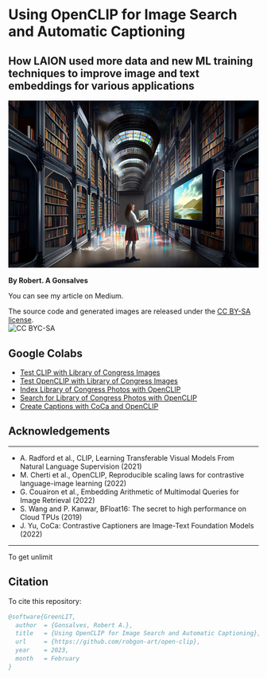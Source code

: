 # **Using OpenCLIP for Image Search and Automatic Captioning**
## How LAION used more data and new ML training techniques to improve image and text embeddings for various applications

![open-clip cover Image](https://raw.githubusercontent.com/robgon-art/open-clip/main/cover_med.jpg)

**By Robert. A Gonsalves**</br>

You can see my article on Medium.

The source code and generated images are released under the [CC BY-SA license](https://creativecommons.org/licenses/by-sa/4.0/).</br>
![CC BYC-SA](https://licensebuttons.net/l/by-sa/3.0/88x31.png)

## Google Colabs
* [Test CLIP with Library of Congress Images](https://colab.research.google.com/github/robgon-art/open-clip/blob/main/Test_LOC_Photos_with_CLIP.ipynb)
* [Test OpenCLIP with Library of Congress Images](https://colab.research.google.com/github/robgon-art/open-clip/blob/main/Test_LOC_Photos_with_OpenCLIP.ipynb)
* [Index Library of Congress Photos with OpenCLIP](https://colab.research.google.com/github/robgon-art/open-clip/blob/main/Index_LOC_Photos_with_OpenCLIP.ipynb)
* [Search for Library of Congress Photos with OpenCLIP](https://colab.research.google.com/github/robgon-art/open-clip/blob/main/Search_for_LOC_Photos_with_OpenCLIP.ipynb)
* [Create Captions with CoCa and OpenCLIP](https://colab.research.google.com/github/robgon-art/open-clip/blob/main/Create_Captions_with_CoCa_and_OpenCLIP.ipynb)

## Acknowledgements
---
- A. Radford et al., CLIP, Learning Transferable Visual Models From Natural Language Supervision (2021)
- M. Cherti et al., OpenCLIP, Reproducible scaling laws for contrastive language-image learning (2022)
- G. Couairon et al., Embedding Arithmetic of Multimodal Queries for Image Retrieval (2022)
- S. Wang and P. Kanwar, BFloat16: The secret to high performance on Cloud TPUs (2019)
- J. Yu, CoCa: Contrastive Captioners are Image-Text Foundation Models (2022)

---

To get unlimit

## Citation
To cite this repository:

```bibtex
@software{GreenLIT,
  author  = {Gonsalves, Robert A.},
  title   = {Using OpenCLIP for Image Search and Automatic Captioning},
  url     = {https://github.com/robgon-art/open-clip},
  year    = 2023,
  month   = February
}
```
